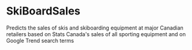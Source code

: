 SkiBoardSales
=============

Predicts the sales of skis and skiboarding equipment at major Canadian retailers based on Stats Canada's sales of all sporting equipment and on Google Trend search terms

